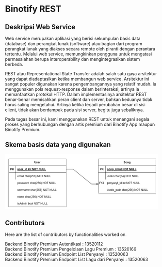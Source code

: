 # Binotify REST



## Deskripsi Web Service

Web service merupakan aplikasi yang berisi sekumpulan basis data (database) dan perangkat lunak (software) atau bagian dari program perangkat lunak yang diakses secara remote oleh piranti dengan perantara tertentu. Melalui web service, memungkinkan pengguna untuk mengatasi permasalahan berupa interoperability dan mengintegrasikan sistem berbeda.

REST atau Representational State Transfer adalah salah satu gaya arsitektur yang dapat diadaptasikan ketika membangun web service. Arsitektur ini sangat populer digunakan karena pengembangannya yang relatif mudah. Ia menggunakan pola request-response dalam berinteraksi, artinya ia memanfaatkan protokol HTTP.
Dalam implementasinya arsitektur REST benar-benar memisahkan peran client dan server, bahkan keduanya tidak harus saling mengetahui. Artinya ketika terjadi perubahan besar di sisi client, tidak akan berdampak pada sisi server, begitu juga sebaliknya.

Pada tugas besar ini, kami menggunakan REST untuk menangani segala proses yang berhubungan dengan artis premium dari Binotify App maupun Binotify Premium.

## Skema basis data yang digunakan
![](scheme/restDB.jpg)

## Contributors

Here are the list of contributors by functionalities worked on.

Backend Binotify Premium Autentikasi : 13520112 <br />
Backend Binotify Premium Pengelolaan Lagu Premium : 13520166 <br />
Backend Binotify Premium Endpoint List Penyanyi : 13520063 <br />
Backend Binotify Premium Endpoint List Lagu dari Penyanyi : 13520063 <br />
